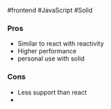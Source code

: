 #frontend #JavaScript #Solid

### Pros
- Similar to react with reactivity
- Higher performance
- personal use with solid


### Cons
- Less support than react
- 